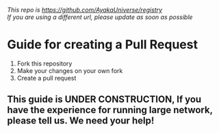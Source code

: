 *This repo is https://github.com/AyakaUniverse/registry*       
*If you are using a different url, please update as soon as possible*

# Guide for creating a Pull Request
1. Fork this repository
2. Make your changes on your own fork
3. Create a pull request

## This guide is UNDER CONSTRUCTION, If you have the experience for running large network, please tell us. We need your help!
